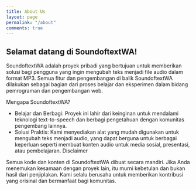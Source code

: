 ```yaml
---
title: About Us
layout: page
permalink: "/about"
comments: true
---
```


Selamat datang di SoundoftextWA!
-------------
SoundoftextWA adalah proyek pribadi yang bertujuan untuk memberikan solusi bagi pengguna yang ingin mengubah teks menjadi file audio dalam format MP3. Semua fitur dan pengembangan di balik SoundoftextWA dilakukan sebagai bagian dari proses belajar dan eksperimen dalam bidang pemrograman dan pengembangan web.

Mengapa SoundoftextWA?

- Belajar dan Berbagi: Proyek ini lahir dari keinginan untuk mendalami teknologi text-to-speech dan berbagi pengetahuan dengan komunitas pengembang lainnya.
- Solusi Praktis: Kami menyediakan alat yang mudah digunakan untuk mengubah teks menjadi audio, yang dapat berguna untuk berbagai keperluan seperti membuat konten audio untuk media sosial, presentasi, atau pembelajaran.
Disclaimer

Semua kode dan konten di SoundoftextWA dibuat secara mandiri. Jika Anda menemukan kesamaan dengan proyek lain, itu murni kebetulan dan bukan hasil dari penjiplakan. Kami selalu berusaha untuk memberikan kontribusi yang orisinal dan bermanfaat bagi komunitas.
